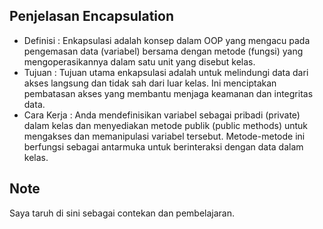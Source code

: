 ## Penjelasan Encapsulation

- Definisi : Enkapsulasi adalah konsep dalam OOP yang mengacu pada pengemasan data (variabel) bersama dengan metode (fungsi) yang mengoperasikannya dalam satu unit yang disebut kelas.
- Tujuan : Tujuan utama enkapsulasi adalah untuk melindungi data dari akses langsung dan tidak sah dari luar kelas. Ini menciptakan pembatasan akses yang membantu menjaga keamanan dan integritas data.
- Cara Kerja : Anda mendefinisikan variabel sebagai pribadi (private) dalam kelas dan menyediakan metode publik (public methods) untuk mengakses dan memanipulasi variabel tersebut. Metode-metode ini berfungsi sebagai antarmuka untuk berinteraksi dengan data dalam kelas.

## Note

Saya taruh di sini sebagai contekan dan pembelajaran.
